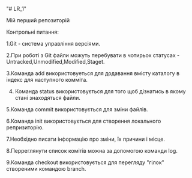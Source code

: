 "# LR_1"

Мій перший репозиторій 

Контрольні питання:

1.Git - система управління версіями.

2.При роботі з Git файли можуть перебувати в чотирьох статусах - Untracked,Unmodified,Modified,Staget.

3.Команда add використовуеться для додавання вмісту каталогу в індекс для наступного комміта.

4. Команда status використовується для того щоб дізнатись в якому стані знаходяться файли.

5.Команда commit використовується для зміни файлів.

6.Команда init використовується для створення локального репризиторію.

7.Необхідно писати інформацію про зміни, їх причини і місце.

8.Перреглянути список комітів можна за допомогою команди log.

9.Команда checkout використовується для перегляду "гілок" створеними командою branch.
